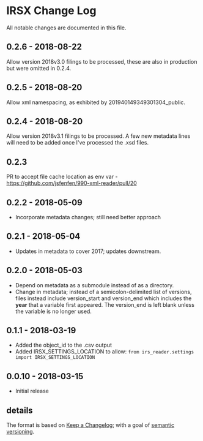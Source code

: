 # IRSX Change Log

All notable changes are documented in this file.


## 0.2.6 - 2018-08-22

Allow version 2018v3.0 filings to be processed, these are also in production but were omitted in 0.2.4.


## 0.2.5 - 2018-08-20

Allow xml namespacing, as exhibited by 201940149349301304_public. 

## 0.2.4 - 2018-08-20

Allow version 2018v3.1 filings to be processed. A few new metadata lines will need to be added once I've processed the .xsd files.


## 0.2.3 

PR to accept file cache location as env var - https://github.com/jsfenfen/990-xml-reader/pull/20

## 0.2.2 - 2018-05-09

- Incorporate metadata changes; still need better approach

## 0.2.1 - 2018-05-04

- Updates in metadata to cover 2017; updates downstream. 

## 0.2.0 - 2018-05-03

- Depend on metadata as a submodule instead of as a directory. 
- Change in metadata; instead of a semicolon-delimited list of versions, files instead include version\_start and version\_end which includes the __year__ that a variable first appeared. The version_end is left blank unless the variable is no longer used.

## 0.1.1 - 2018-03-19

- Added the object_id to the .csv output
- Added IRSX\_SETTINGS\_LOCATION to allow: `from irs_reader.settings import IRSX_SETTINGS_LOCATION`

## 0.0.10 - 2018-03-15

- Initial release



## details

The format is based on [Keep a Changelog](http://keepachangelog.com/); with a goal of [semantic versioning](http://semver.org/).
